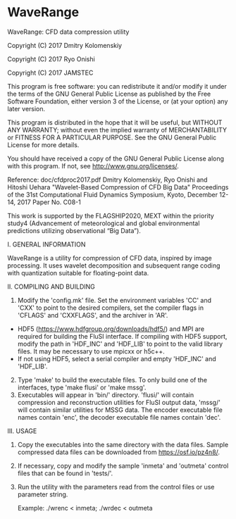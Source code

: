 # WaveRange
WaveRange: CFD data compression utility

Copyright (C) 2017  Dmitry Kolomenskiy

Copyright (C) 2017  Ryo Onishi

Copyright (C) 2017  JAMSTEC

This program is free software: you can redistribute it and/or modify
it under the terms of the GNU General Public License as published by
the Free Software Foundation, either version 3 of the License, or
(at your option) any later version.

This program is distributed in the hope that it will be useful,
but WITHOUT ANY WARRANTY; without even the implied warranty of
MERCHANTABILITY or FITNESS FOR A PARTICULAR PURPOSE.  See the
GNU General Public License for more details.

You should have received a copy of the GNU General Public License
along with this program.  If not, see <http://www.gnu.org/licenses/>.
  
Reference:
doc/cfdproc2017.pdf
Dmitry Kolomenskiy, Ryo Onishi and Hitoshi Uehara "Wavelet-Based Compression of CFD Big Data"
Proceedings of the 31st Computational Fluid Dynamics Symposium, Kyoto, December 12-14, 2017
Paper No. C08-1

This work is supported by the FLAGSHIP2020, MEXT within the priority study4 
(Advancement of meteorological and global environmental predictions utilizing 
observational “Big Data”).

I. GENERAL INFORMATION

WaveRange is a utility for compression of CFD data, inspired by image processing. It uses wavelet decomposition and subsequent range coding with quantization suitable for floating-point data.

II. COMPILING AND BUILDING

1) Modify the 'config.mk' file. Set the environment variables 'CC' and 'CXX' to point to the desired compilers, set the compiler flags in 'CFLAGS' and 'CXXFLAGS', and the archiver in 'AR'. 
* HDF5 (<https://www.hdfgroup.org/downloads/hdf5/>) and MPI are required for building the FluSI interface. If compiling with HDF5 support, modify the path in 'HDF_INC' and 'HDF_LIB' to point to the valid library files. It may be necessary to use mpicxx or h5c++. 
* If not using HDF5, select a serial compiler and empty 'HDF_INC' and 'HDF_LIB'.
2) Type 'make' to build the executable files. To only build one of the interfaces, type 'make flusi' or 'make mssg'.
3) Executables will appear in 'bin/' directory. 'flusi/' will contain compression and reconstruction utilities for FluSI output data, 'mssg/' will contain similar utilities for MSSG data. The encoder executable file names contain 'enc', the decoder executable file names contain 'dec'.

III. USAGE

1) Copy the executables into the same directory with the data files. Sample compressed data files can be downloaded from <https://osf.io/pz4n8/>. 
2) If necessary, copy and modify the sample 'inmeta' and 'outmeta' control files that can be found in 'tests/'.
3) Run the utility with the parameters read from the control files or use parameter string.

   Example: ./wrenc < inmeta; ./wrdec < outmeta
